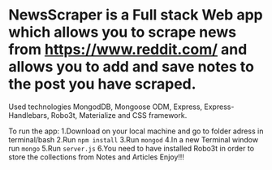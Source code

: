 # NewsScraper is a Full stack Web app which allows you to scrape news from  https://www.reddit.com/ and allows you to add and save notes to the post you have scraped.
 Used technologies MongodDB, Mongoose ODM, Express, Express-Handlebars, Robo3t, Materialize and CSS framework.
 
 To run the app:
 1.Download on your local machine and go to folder adress in terminal/bash
 2.Run `npm install`
 3.Run `mongod`
 4.In a new Terminal window run `mongo`
 5.Run `server.js`
 6.You need to have installed Robo3t in order to store the collections from Notes and Articles
 Enjoy!!!
